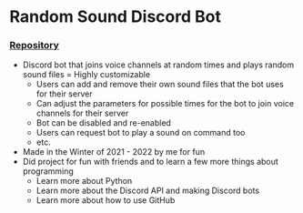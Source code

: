 # Random Sound Discord Bot

### [Repository](https://github.com/ChandlerJayCalkins/RandomSoundBot)

- Discord bot that joins voice channels at random times and plays random sound files
= Highly customizable
	- Users can add and remove their own sound files that the bot uses for their server
	- Can adjust the parameters for possible times for the bot to join voice channels for their server
	- Bot can be disabled and re-enabled
	- Users can request bot to play a sound on command too
	- etc.
- Made in the Winter of 2021 - 2022 by me for fun
- Did project for fun with friends and to learn a few more things about programming
	- Learn more about Python
	- Learn more about the Discord API and making Discord bots
	- Learn more about how to use GitHub
